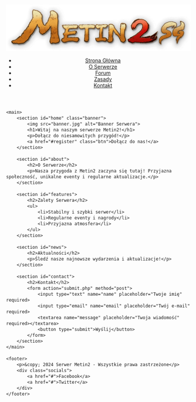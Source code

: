 <!DOCTYPE html>
<html lang="pl">
<head>
    <meta charset="UTF-8">
    <meta name="viewport" content="width=device-width, initial-scale=1.0">
    <link rel="stylesheet" href="styles.css">
</head>
<body>
    <header>
        <div class="logo">
            <img src="popup-logo@2x.png" alt="Logo Serwera">
        </div>
        <nav>
            <ul>
                <li><a href="#home">Strona Główna</a></li>
                <li><a href="#about">O Serwerze</a></li>
                <li><a href="#forum">Forum</a></li>
                <li><a href="#rules">Zasady</a></li>
                <li><a href="#contact">Kontakt</a></li>
            </ul>
        </nav>
    </header>

    <main>
        <section id="home" class="banner">
            <img src="banner.jpg" alt="Banner Serwera">
            <h1>Witaj na naszym serwerze Metin2!</h1>
            <p>Dołącz do niesamowitych przygód!</p>
            <a href="#register" class="btn">Dołącz do nas!</a>
        </section>

        <section id="about">
            <h2>O Serwerze</h2>
            <p>Nasza przygoda z Metin2 zaczyna się tutaj! Przyjazna społeczność, unikalne eventy i regularne aktualizacje.</p>
        </section>

        <section id="features">
            <h2>Zalety Serwera</h2>
            <ul>
                <li>Stabilny i szybki serwer</li>
                <li>Regularne eventy i nagrody</li>
                <li>Przyjazna atmosfera</li>
            </ul>
        </section>

        <section id="news">
            <h2>Aktualności</h2>
            <p>Śledź nasze najnowsze wydarzenia i aktualizacje!</p>
        </section>

        <section id="contact">
            <h2>Kontakt</h2>
            <form action="submit.php" method="post">
                <input type="text" name="name" placeholder="Twoje imię" required>
                <input type="email" name="email" placeholder="Twój e-mail" required>
                <textarea name="message" placeholder="Twoja wiadomość" required></textarea>
                <button type="submit">Wyślij</button>
            </form>
        </section>
    </main>

    <footer>
        <p>&copy; 2024 Serwer Metin2 - Wszystkie prawa zastrzeżone</p>
        <div class="socials">
            <a href="#">Facebook</a>
            <a href="#">Twitter</a>
        </div>
    </footer>
</body>
</html>

